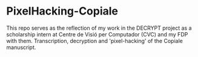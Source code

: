 # PixelHacking-Copiale
This repo serves as the reflection of my work in the DECRYPT project as a scholarship intern at Centre de Visió per Computador (CVC) and my FDP with them. Transcription, decryption and 'pixel-hacking' of the Copiale manuscript.
